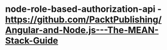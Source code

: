 # node-role-based-authorization-api - https://github.com/PacktPublishing/Angular-and-Node.js---The-MEAN-Stack-Guide

